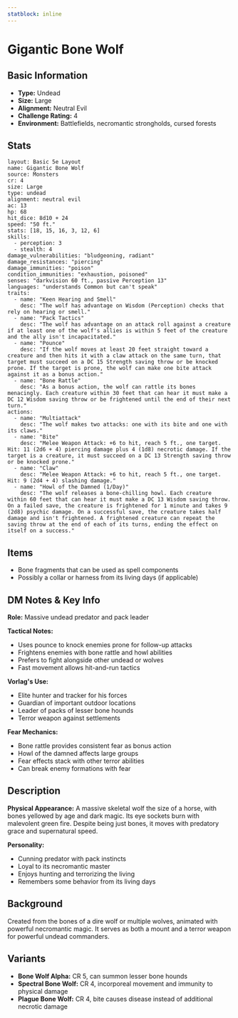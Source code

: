 ```yaml
---
statblock: inline
---
```


# Gigantic Bone Wolf

## Basic Information
- **Type:** Undead
- **Size:** Large
- **Alignment:** Neutral Evil
- **Challenge Rating:** 4
- **Environment:** Battlefields, necromantic strongholds, cursed forests

## Stats
```statblock
layout: Basic 5e Layout
name: Gigantic Bone Wolf
source: Monsters
cr: 4
size: Large
type: undead
alignment: neutral evil
ac: 13
hp: 68
hit_dice: 8d10 + 24
speed: "50 ft."
stats: [18, 15, 16, 3, 12, 6]
skills:
  - perception: 3
  - stealth: 4
damage_vulnerabilities: "bludgeoning, radiant"
damage_resistances: "piercing"
damage_immunities: "poison"
condition_immunities: "exhaustion, poisoned"
senses: "darkvision 60 ft., passive Perception 13"
languages: "understands Common but can't speak"
traits:
  - name: "Keen Hearing and Smell"
    desc: "The wolf has advantage on Wisdom (Perception) checks that rely on hearing or smell."
  - name: "Pack Tactics"
    desc: "The wolf has advantage on an attack roll against a creature if at least one of the wolf's allies is within 5 feet of the creature and the ally isn't incapacitated."
  - name: "Pounce"
    desc: "If the wolf moves at least 20 feet straight toward a creature and then hits it with a claw attack on the same turn, that target must succeed on a DC 15 Strength saving throw or be knocked prone. If the target is prone, the wolf can make one bite attack against it as a bonus action."
  - name: "Bone Rattle"
    desc: "As a bonus action, the wolf can rattle its bones menacingly. Each creature within 30 feet that can hear it must make a DC 12 Wisdom saving throw or be frightened until the end of their next turn."
actions:
  - name: "Multiattack"
    desc: "The wolf makes two attacks: one with its bite and one with its claws."
  - name: "Bite"
    desc: "Melee Weapon Attack: +6 to hit, reach 5 ft., one target. Hit: 11 (2d6 + 4) piercing damage plus 4 (1d8) necrotic damage. If the target is a creature, it must succeed on a DC 13 Strength saving throw or be knocked prone."
  - name: "Claw"
    desc: "Melee Weapon Attack: +6 to hit, reach 5 ft., one target. Hit: 9 (2d4 + 4) slashing damage."
  - name: "Howl of the Damned (1/Day)"
    desc: "The wolf releases a bone-chilling howl. Each creature within 60 feet that can hear it must make a DC 13 Wisdom saving throw. On a failed save, the creature is frightened for 1 minute and takes 9 (2d8) psychic damage. On a successful save, the creature takes half damage and isn't frightened. A frightened creature can repeat the saving throw at the end of each of its turns, ending the effect on itself on a success."
```

## Items
- Bone fragments that can be used as spell components
- Possibly a collar or harness from its living days (if applicable)

## DM Notes & Key Info
**Role:** Massive undead predator and pack leader

**Tactical Notes:**
- Uses pounce to knock enemies prone for follow-up attacks
- Frightens enemies with bone rattle and howl abilities
- Prefers to fight alongside other undead or wolves
- Fast movement allows hit-and-run tactics

**Vorlag's Use:**
- Elite hunter and tracker for his forces
- Guardian of important outdoor locations
- Leader of packs of lesser bone hounds
- Terror weapon against settlements

**Fear Mechanics:**
- Bone rattle provides consistent fear as bonus action
- Howl of the damned affects large groups
- Fear effects stack with other terror abilities
- Can break enemy formations with fear

## Description
**Physical Appearance:**
A massive skeletal wolf the size of a horse, with bones yellowed by age and dark magic. Its eye sockets burn with malevolent green fire. Despite being just bones, it moves with predatory grace and supernatural speed.

**Personality:**
- Cunning predator with pack instincts
- Loyal to its necromantic master
- Enjoys hunting and terrorizing the living
- Remembers some behavior from its living days

## Background
Created from the bones of a dire wolf or multiple wolves, animated with powerful necromantic magic. It serves as both a mount and a terror weapon for powerful undead commanders.

## Variants
- **Bone Wolf Alpha:** CR 5, can summon lesser bone hounds
- **Spectral Bone Wolf:** CR 4, incorporeal movement and immunity to physical damage
- **Plague Bone Wolf:** CR 4, bite causes disease instead of additional necrotic damage